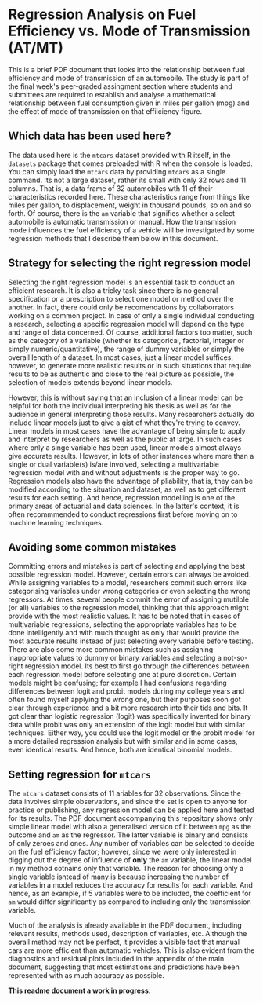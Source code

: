 # Regression Analysis on Fuel Efficiency vs. Mode of Transmission (AT/MT)

This is a brief PDF document that looks into the relationship between fuel efficiency and mode of transmission of an automobile. The study is part of the final week's peer-graded assingment section where students and submittees are required to establish and analyse a mathematical relationship between fuel consumption given in miles per gallon (mpg) and the effect of mode of transmission on that effiiciency figure.

## Which data has been used here?

The data used here is the `mtcars` dataset provided with R itself, in the `datasets` package that comes preloaded with R when the console is loaded. You can simply load the `mtcars` data by providing `mtcars` as a single command. Its not a large dataset, rather its small with only 32 rows and 11 columns. That is, a data frame of 32 automobiles wth 11 of their characteristics recorded here. These characteristics range from things like miles per gallon, to displacement, weight in thousand pounds, so on and so forth. Of course, there is the `am` variable that signifies whether a select automobile is automatic transmission or manual. How the transmission mode influences the fuel efficiency of a vehicle will be investigated by some regression methods that I describe them below in this document.

## Strategy for selecting the right regression model
Selecting the right regression model is an essential task to conduct an efficient research. It is also a tricky task since there is no general specification or a prescription to select one model or method over the another. In fact, there could only be recomendations by collaborrators working on a common project. In case of only a single individual conducting a research, selecting a specific regression model will depend on the type and range of data concerned. Of course, additional factors too matter, such as the category of a variable (whether its categorical, factorial, integer or simply numeric/quantitative), the range of dummy variables or simply the overall length of a dataset. In most cases, just a linear model suffices; however, to generate more realistic results or in such situations that require results to be as authentic and close to the real picture as possible, the selection of models extends beyond linear models.

However, this is without saying that an inclusion of a linear model can be helpful for both the individual interpreting his thesis as well as for the audience in general interpreting those results. Many researchers actually do include linear models just to give a gist of what they're trying to convey. Linear models in most cases have the advantage of being simple to apply and interpret by researchers as well as the public at large. In such cases where only a singe variable has been used, linear models almost always give accurate results. However, in lots of other instances where more than a single or dual variable(s) is/are involved, selecting a multivariable regression model with and without adjustments is the proper way to go. Regression models also have the advantage of pliability, that is, they can be modified according to the situation and dataset, as well as to get different results for each setting. And hence, regression modelling is one of the primary areas of actuarial and data sciences. In the latter's context, it is often recommmended to conduct regressions first before moving on to machine learning techniques.

## Avoiding some common mistakes
Committing errors and mistakes is part of selecting and applying the best possible regression model. However, certain errors can always be avoided. While assigning variables to a model, researchers commit such errors like categorising variables under wrong categories or even selecting the wrong regressors. At times, several people commit the error of assigning mutilple (or all) variables to the regression model, thinking that this approach might provide with the most realistic values. It has to be noted that in cases of multivariable regressions, selecting the appropriate variables has to be done intelligently and with much thought as only that would provide the most accurate results instead of just selecting every variable before testing. There are also some more common mistakes such as assigning inappropriate values to dummy or binary variables and selecting a not-so-right regression model. Its best to first go through the differences between each regression model before selecting one at pure discretion. Certain models might be confusing; for example I had confusions regarding differences between logit and probit models during my college years and often found myself applying the wrong one, but their purposes soon got clear through experience and a bit more research into their tids and bits. It got clear than logistic regression (logit) was specifically invented for binary data while probit was only an extension of the logit model but with similar techniques. Either way, you could use the logit model or the probit model for a more detailed regression analysis but with similar and in some cases, even identical results. And hence, both are identical binomial models.

## Setting regression for `mtcars`
The `mtcars` dataset consists of 11 ariables for 32 observations. Since the data involves simple observations, and since the set is open to anyone for practice or publishing, any regression model can be applied here and tested for its results. The PDF document accompanying this repository shows only simple linear model with also a generalised version of it between `mpg` as the outcome and `am` as the regressor. The latter variable is binary and consists of only zeroes and ones. Any number of variables can be selected to decide on the fuel efficiency factor; however, since we were only interested in digging out the degree of influence of **only** the `am` variable, the linear model in my method cotnains only that variable. The reason for choosing only a single variable isntead of many is because increasing the number of variables in a model reduces the accuracy for results for each variable. And hence, as an example, if 5 variables were to be included, the coefficient for `am` would differ significantly as compared to including only the transmission variable.

Much of the analysis is already available in the PDF document, including relevant results, methods used, description of variables, etc. Although the overall method may not be perfect, it provides a visible fact that manual cars are more efficient than automatic vehicles. This is also evident from the diagnostics and residual plots included in the appendix of the main document, suggesting that most estimations and predictions have been represented with as much accuracy as possible.

**This readme document a work in progress.**
